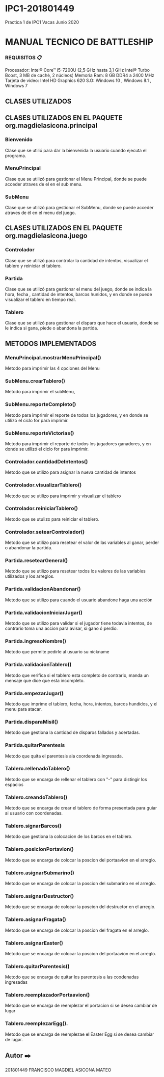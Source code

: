 # IPC1-201801449
Practica 1 de IPC1 Vacas Junio 2020
# MANUAL TECNICO DE BATTLESHIP




### REQUISITOS 📋
Procesador: Intel® Core™ i5-7200U (2,5 GHz hasta 3,1 GHz Intel® Turbo Boost, 3 MB de caché, 2 núcleos)
Memoria Ram: 8 GB DDR4 a 2400 MHz
Tarjeta de video: Intel HD Graphics 620
S.O:  Windows 10 , Windows 8.1 , Windows 7




## CLASES UTILIZADOS
## CLASES UTILIZADOS EN EL PAQUETE org.magdielasicona.principal
### Bienvenido
Clase que se utilió para dar la bienvenida la usuario cuando ejecuta el programa.
### MenuPrincipal
Clase que se utilizó para gestionar el Menu Principal, donde se puede acceder atraves de el en el sub menu.
### SubMenu
Clase que se utilizó para gestionar el SubMenu, donde se puede acceder atraves de él en el menu del juego.
## CLASES UTILIZADOS EN EL PAQUETE org.magdielasicona.juego
### Controlador
Clase que se utilizó para controlar la cantidad de intentos, visualizar el tablero y reiniciar el tablero.
### Partida
Clase que se utilizó para gestionar el menu del juego, donde se indica la hora, fecha , cantidad de intentos, barcos hunidos, y en donde se puede visualizar el tablero en tiempo real.
### Tablero
Clase que se utilizó para gestionar el disparo que hace el usuario, donde se le indica si gana, piede o abandona la partida.



## METODOS IMPLEMENTADOS
### MenuPrincipal.mostrarMenuPrincipal()
Metodo para imprimir las 4 opciones del Menu

### SubMenu.crearTablero()
Metodo para imprimir el subMenu, 


### SubMenu.reporteCompleto()
Metodo para imprimir el reporte de todos los jugadores, y en donde se utilizó el ciclo for para imprimir.

### SubMenu.reporteVictorias()
Metodo para imprimir el reporte de todos los jugadores ganadores, y en donde se utilizó el ciclo for para imprimir.

### Controlador.cantidadDeIntentos()
Metodo que se utilizo para asignar la nueva cantidad de intentos
### Controlador.visualizarTablero()
Metodo que se utilizo para imprimir y visualizar el tablero
### Controlador.reiniciarTablero()
Metodo que se utulizo para reiniciar el tablero.
### Controlador.setearControlador()
Metodo que se utilizo para resetear el valor de las variables al ganar, perder o abandonar la partida.
### Partida.resetearGeneral()
Metodo que se utilizo para resetear todos los valores de las variables utilizados y los arreglos.
### Partida.validacionAbandonar()
Metodo que se utilizo para cuando el usuario abandone haga una acción
### Partida.validacionIniciarJugar()
Metodo que se utilizo para validar si el jugador tiene todavia intentos, de contrario toma una accion para avisar, si gano ó perdio.
### Partida.ingresoNombre()
Metodo que permite pedirle al usuario su nickname
### Partida.validacionTablero()
Metodo que verifica si el tablero esta completo de contrario, manda un mensaje que dice que esta incompleto.
### Partida.empezarJugar()
Metodo que imprime el tablero, fecha, hora, intentos, barcos hundidos, y el menu para atacar.
### Partida.disparaMisil()
Metodo que gestiona la cantidad de disparos fallados y acertadas.
### Partida.quitarParentesis
Metodo que quita el parentesis ala coordenada ingresada.
### Tablero.rellenadoTablero()
Metodo que se encarga de rellenar el tablero con "-" para distingir los espacios
### Tablero.creandoTablero()
Metodo que se encarga de crear el tablero de forma presentada para guiar al usuario con coordenadas.

### Tablero.signarBarcos()
Metodo que gestiona la colocacion de los barcos en el tablero.

### Tablero.posicionPortavion()
Metodo que se encarga de colocar la poscion del portaavion en el arreglo.
### Tablero.asignarSubmarino()
Metodo que se encarga de colocar la poscion del submarino en el arreglo.
### Tablero.asignarDestructor()
Metodo que se encarga de colocar la poscion del destructor en el arreglo.
### Tablero.asignarFragata()
Metodo que se encarga de colocar la poscion del fragata en el arreglo.
### Tablero.asignarEaster()
Metodo que se encarga de colocar la poscion del portaavion en el arreglo.
### Tablero.quitarParentesis()
Metodo que se encarga de quitar los parentesis a las coodenadas ingresadas
### Tablero.reemplazadorPortaavion()
Metodo que se encarga de reemplezar el portacion si se desea cambiar de lugar
### Tablero.reemplezarEgg().
Metodo que se encarga de reemplezae el Easter Egg si se desea cambiar de lugar.




## Autor ✒️
201801449
FRANCISCO MAGDIEL ASICONA MATEO










